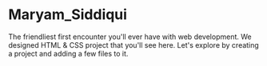 # Maryam_Siddiqui
The friendliest first encounter you'll ever have with web development. We designed HTML &amp; CSS project that you'll see here. Let's explore  by creating a project and adding a few files to it.
